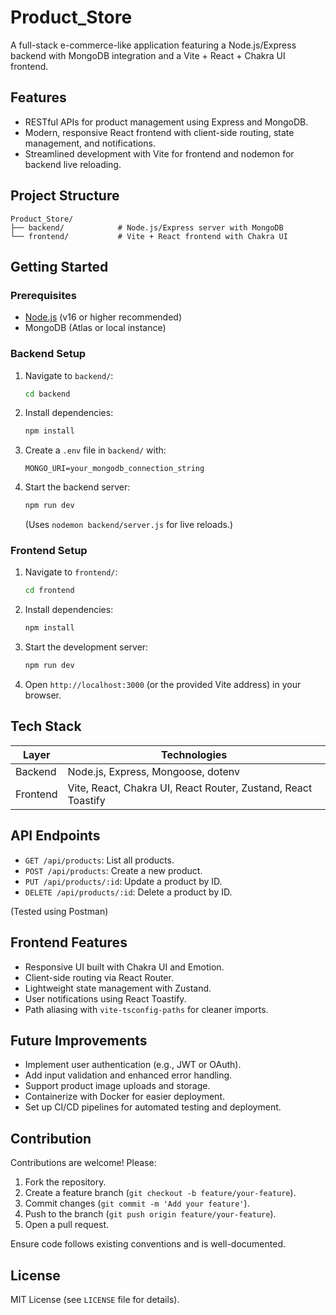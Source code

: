 # Product_Store

A full-stack e-commerce-like application featuring a Node.js/Express backend with MongoDB integration and a Vite + React + Chakra UI frontend.

## Features

- RESTful APIs for product management using Express and MongoDB.
- Modern, responsive React frontend with client-side routing, state management, and notifications.
- Streamlined development with Vite for frontend and nodemon for backend live reloading.

## Project Structure

```
Product_Store/
├── backend/            # Node.js/Express server with MongoDB
└── frontend/           # Vite + React frontend with Chakra UI
```

## Getting Started

### Prerequisites
- [Node.js](https://nodejs.org/) (v16 or higher recommended)
- MongoDB (Atlas or local instance)

### Backend Setup
1. Navigate to `backend/`:
   ```bash
   cd backend
   ```
2. Install dependencies:
   ```bash
   npm install
   ```
3. Create a `.env` file in `backend/` with:
   ```env
   MONGO_URI=your_mongodb_connection_string
   ```
4. Start the backend server:
   ```bash
   npm run dev
   ```
   (Uses `nodemon backend/server.js` for live reloads.)

### Frontend Setup
1. Navigate to `frontend/`:
   ```bash
   cd frontend
   ```
2. Install dependencies:
   ```bash
   npm install
   ```
3. Start the development server:
   ```bash
   npm run dev
   ```
4. Open `http://localhost:3000` (or the provided Vite address) in your browser.

## Tech Stack

| Layer    | Technologies                                                  |
|----------|--------------------------------------------------------------|
| Backend  | Node.js, Express, Mongoose, dotenv                            |
| Frontend | Vite, React, Chakra UI, React Router, Zustand, React Toastify |

## API Endpoints
- `GET /api/products`: List all products.
- `POST /api/products`: Create a new product.
- `PUT /api/products/:id`: Update a product by ID.
- `DELETE /api/products/:id`: Delete a product by ID.

(Tested using Postman)

## Frontend Features
- Responsive UI built with Chakra UI and Emotion.
- Client-side routing via React Router.
- Lightweight state management with Zustand.
- User notifications using React Toastify.
- Path aliasing with `vite-tsconfig-paths` for cleaner imports.

## Future Improvements
- Implement user authentication (e.g., JWT or OAuth).
- Add input validation and enhanced error handling.
- Support product image uploads and storage.
- Containerize with Docker for easier deployment.
- Set up CI/CD pipelines for automated testing and deployment.

## Contribution
Contributions are welcome! Please:
1. Fork the repository.
2. Create a feature branch (`git checkout -b feature/your-feature`).
3. Commit changes (`git commit -m 'Add your feature'`).
4. Push to the branch (`git push origin feature/your-feature`).
5. Open a pull request.

Ensure code follows existing conventions and is well-documented.

## License
MIT License (see `LICENSE` file for details).
